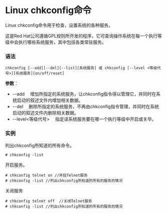 
# Linux chkconfig命令



Linux chkconfig命令用于检查，设置系统的各种服务。

这是Red Hat公司遵循GPL规则所开发的程序，它可查询操作系统在每一个执行等级中会执行哪些系统服务，其中包括各类常驻服务。

### 语法

```
chkconfig [--add][--del][--list][系统服务] 或 chkconfig [--level <等级代号>][系统服务][on/off/reset]
```

**参数**：

*   --add 　增加所指定的系统服务，让chkconfig指令得以管理它，并同时在系统启动的叙述文件内增加相关数据。
*   --del 　删除所指定的系统服务，不再由chkconfig指令管理，并同时在系统启动的叙述文件内删除相关数据。
*   --level&lt;等级代号&gt; 　指定读系统服务要在哪一个执行等级中开启或关毕。

### 实例

列出chkconfig所知道的所有命令。

```
# chkconfig -list 

```

开启服务。

```
# chkconfig telnet on //开启Telnet服务
# chkconfig -list //列出chkconfig所知道的所有的服务的情况

```

关闭服务

```
# chkconfig telnet off  //关闭Telnet服务
# chkconfig -list //列出chkconfig所知道的所有的服务的情况

```



